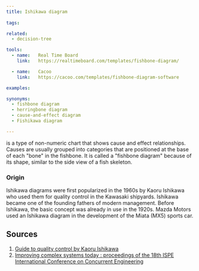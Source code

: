 ```yaml
---
title: Ishikawa diagram
  
tags:

related:
  - decision-tree

tools:
  - name:   Real Time Board
    link:   https://realtimeboard.com/templates/fishbone-diagram/

  - name:   Cacoo
    link:   https://cacoo.com/templates/fishbone-diagram-software

examples:

synonyms:
  - fishbone diagram
  - herringbone diagram
  - cause-and-effect diagram
  - Fishikawa diagram

---
```


is a type of non-numeric chart that shows cause and effect relationships. Causes are usually grouped into categories that are positioned at the base of each "bone"
in the fishbone. It is called a "fishbone diagram" because of its shape, similar to the side view of a fish skeleton.

<!--more-->

### Origin
Ishikawa diagrams were first popularized in the 1960s by Kaoru Ishikawa who used them for quality control in the Kawasaki shipyards. Ishikawa became one of the founding fathers of modern management.
Before Ishikawa, the basic concept was already in use in the 1920s. Mazda Motors used an Ishikawa diagram in the development of the Miata (MX5) sports car.


## Sources
1. [Guide to quality control by Kaoru Ishikawa](https://openlibrary.org/books/OL4595409M/Guide_to_quality_control)
2. [Improving complex systems today : proceedings of the 18th ISPE International Conference on Concurrent Engineering](https://www.worldcat.org/title/improving-complex-systems-today-proceedings-of-the-18th-ispe-international-conference-on-concurrent-engineering/oclc/769756418)
